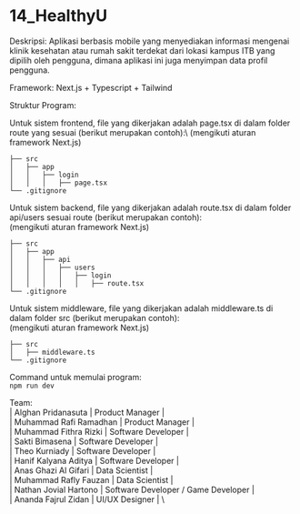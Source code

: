 # 14_HealthyU
Deskripsi: Aplikasi berbasis mobile yang menyediakan informasi mengenai klinik kesehatan atau rumah sakit terdekat dari lokasi kampus ITB yang dipilih oleh pengguna, dimana aplikasi ini juga menyimpan data profil pengguna.

Framework: Next.js + Typescript + Tailwind

Struktur Program:

Untuk sistem frontend, file yang dikerjakan adalah page.tsx di dalam folder route yang sesuai (berikut merupakan contoh):\ 
(mengikuti aturan framework Next.js)

```
├── src
│   ├── app
│   │   ├── login
│   │   │   ├── page.tsx
└── .gitignore
```

Untuk sistem backend, file yang dikerjakan adalah route.tsx di dalam folder api/users sesuai route (berikut merupakan contoh):\
(mengikuti aturan framework Next.js)

```
├── src
│   ├── app
│   │   ├── api
│   │   │   ├── users
│   │   │   │   ├── login
│   │   │   │   │   ├── route.tsx
└── .gitignore
```

Untuk sistem middleware, file yang dikerjakan adalah middleware.ts di dalam folder src (berikut merupakan contoh):\
(mengikuti aturan framework Next.js)

```
├── src
│   ├── middleware.ts
└── .gitignore
```

Command untuk memulai program:\
```npm run dev```

Team: \
| Alghan Pridanasuta | Product Manager | \
| Muhammad Rafi Ramadhan | Product Manager | \
| Muhammad Fithra Rizki | Software Developer | \
| Sakti Bimasena | Software Developer | \
| Theo Kurniady | Software Developer | \
| Hanif Kalyana Aditya | Software Developer | \
| Anas Ghazi Al Gifari | Data Scientist | \
| Muhammad Rafly Fauzan | Data Scientist | \
| Nathan Jovial Hartono | Software Developer / Game Developer | \
| Ananda Fajrul Zidan | UI/UX Designer | \



